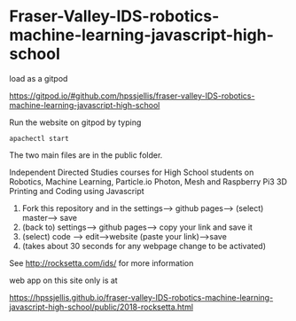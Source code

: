 # Fraser-Valley-IDS-robotics-machine-learning-javascript-high-school


load as a gitpod

https://gitpod.io/#github.com/hpssjellis/fraser-valley-IDS-robotics-machine-learning-javascript-high-school


Run the website on gitpod by typing 

```apachectl start```

The two main files are in the public folder.






Independent Directed Studies courses for High School students on Robotics, Machine Learning, Particle.io Photon, Mesh and Raspberry Pi3 3D Printing and Coding using Javascript

1. Fork this repository and in the settings--> github pages--> (select) master--> save  
1. (back to) settings--> github pages--> copy your link and save it  
1. (select) code --> edit-->website (paste your link)-->save
1. (takes about 30 seconds for any webpage change to be activated)
 
See http://rocksetta.com/ids/ for more information


web app on  this site only is at

https://hpssjellis.github.io/fraser-valley-IDS-robotics-machine-learning-javascript-high-school/public/2018-rocksetta.html


